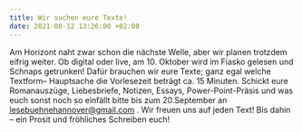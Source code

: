 ```yaml
---
title: Wir suchen eure Texte!
date: 2021-08-12 13:26:00 +02:00
---
```


Am Horizont naht zwar schon die nächste Welle, aber wir planen trotzdem eifrig weiter. Ob digital oder live, am 10. Oktober wird im Fiasko gelesen und Schnaps getrunken! Dafür brauchen wir eure Texte; ganz egal welche Textform– Hauptsache die Vorlesezeit beträgt ca. 15 Minuten. 
Schickt eure Romanauszüge, Liebesbriefe, Notizen, Essays, Power-Point-Präsis und was euch sonst noch so einfällt bitte bis zum 20.September an lesebuehnehannover@gmail.com . Wir freuen uns auf jeden Text! Bis dahin – ein Prosit und fröhliches Schreiben euch!
